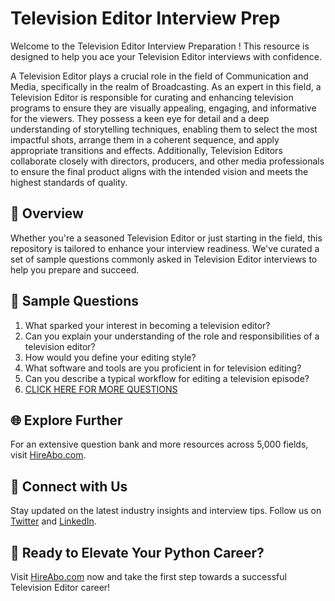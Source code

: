 # Television Editor Interview Prep

Welcome to the Television Editor Interview Preparation ! This resource is designed to help you ace your Television Editor interviews with confidence.

A Television Editor plays a crucial role in the field of Communication and Media, specifically in the realm of Broadcasting. As an expert in this field, a Television Editor is responsible for curating and enhancing television programs to ensure they are visually appealing, engaging, and informative for the viewers. They possess a keen eye for detail and a deep understanding of storytelling techniques, enabling them to select the most impactful shots, arrange them in a coherent sequence, and apply appropriate transitions and effects. Additionally, Television Editors collaborate closely with directors, producers, and other media professionals to ensure the final product aligns with the intended vision and meets the highest standards of quality.

## 🚀 Overview

Whether you're a seasoned Television Editor or just starting in the field, this repository is tailored to enhance your interview readiness. We've curated a set of sample questions commonly asked in Television Editor interviews to help you prepare and succeed.

## 📝 Sample Questions

1. What sparked your interest in becoming a television editor?
2. Can you explain your understanding of the role and responsibilities of a television editor?
3. How would you define your editing style?
4. What software and tools are you proficient in for television editing?
5. Can you describe a typical workflow for editing a television episode?
6. [CLICK HERE FOR MORE QUESTIONS](https://hireabo.com/job/8_2_27/Television%20Editor)

## 🌐 Explore Further

For an extensive question bank and more resources across 5,000 fields, visit [HireAbo.com](https://www.hireabo.com).

## 📱 Connect with Us

Stay updated on the latest industry insights and interview tips. Follow us on [Twitter](https://twitter.com/hireabo) and [LinkedIn](https://www.linkedin.com/in/hire-abo-3609972a8/).

## 🚀 Ready to Elevate Your Python Career?

Visit [HireAbo.com](https://www.hireabo.com) now and take the first step towards a successful Television Editor career!